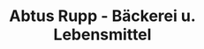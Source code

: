 ---
title: "Abtus Rupp - Bäckerei u. Lebensmittel"
url: /waldachtal/abtus-rupp-baeckerei-u-lebensmittel/
shop: Bäckerei
---